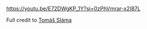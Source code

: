 
https://youtu.be/E72DWgKP_1Y?si=0zPhVmrar-x2I87L

Full credit to [Tomáš Sláma](https://slama.dev/youtube/linear-programming-in-python/)

